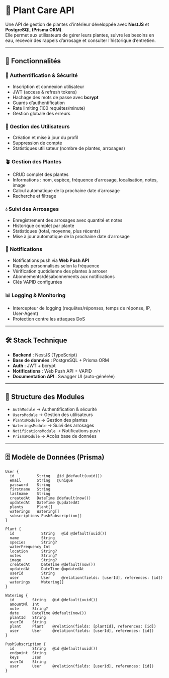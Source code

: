# 🌱 Plant Care API

Une API de gestion de plantes d'intérieur développée avec **NestJS** et **PostgreSQL (Prisma ORM)**.  
Elle permet aux utilisateurs de gérer leurs plantes, suivre les besoins en eau, recevoir des rappels d’arrosage et consulter l’historique d’entretien.

---

## 🚀 Fonctionnalités

### 🔐 Authentification & Sécurité
- Inscription et connexion utilisateur
- JWT (access & refresh tokens)
- Hachage des mots de passe avec **bcrypt**
- Guards d’authentification
- Rate limiting (100 requêtes/minute)
- Gestion globale des erreurs

### 👤 Gestion des Utilisateurs
- Création et mise à jour du profil
- Suppression de compte
- Statistiques utilisateur (nombre de plantes, arrosages)

### 🪴 Gestion des Plantes
- CRUD complet des plantes
- Informations : nom, espèce, fréquence d’arrosage, localisation, notes, image
- Calcul automatique de la prochaine date d’arrosage
- Recherche et filtrage

### 💧 Suivi des Arrosages
- Enregistrement des arrosages avec quantité et notes
- Historique complet par plante
- Statistiques (total, moyenne, plus récents)
- Mise à jour automatique de la prochaine date d’arrosage

### 🔔 Notifications
- Notifications push via **Web Push API**
- Rappels personnalisés selon la fréquence
- Vérification quotidienne des plantes à arroser
- Abonnements/désabonnements aux notifications
- Clés VAPID configurées

### 📊 Logging & Monitoring
- Intercepteur de logging (requêtes/réponses, temps de réponse, IP, User-Agent)
- Protection contre les attaques DoS

---

## 🛠️ Stack Technique

- **Backend** : NestJS (TypeScript)
- **Base de données** : PostgreSQL + Prisma ORM
- **Auth** : JWT + bcrypt
- **Notifications** : Web Push API + VAPID
- **Documentation API** : Swagger UI (auto-générée)

---

## 📂 Structure des Modules

- `AuthModule` → Authentification & sécurité
- `UsersModule` → Gestion des utilisateurs
- `PlantsModule` → Gestion des plantes
- `WateringsModule` → Suivi des arrosages
- `NotificationsModule` → Notifications push
- `PrismaModule` → Accès base de données

---

## 🗄️ Modèle de Données (Prisma)

```prisma
User {
  id          String   @id @default(uuid())
  email       String   @unique
  password    String
  firstname   String
  lastname    String
  createdAt   DateTime @default(now())
  updatedAt   DateTime @updatedAt
  plants      Plant[]
  waterings   Watering[]
  subscriptions PushSubscription[]
}

Plant {
  id            String   @id @default(uuid())
  name          String
  species       String?
  waterFrequency Int
  location      String?
  notes         String?
  image         String?
  createdAt     DateTime @default(now())
  updatedAt     DateTime @updatedAt
  userId        String
  user          User     @relation(fields: [userId], references: [id])
  waterings     Watering[]
}

Watering {
  id        String   @id @default(uuid())
  amountMl  Int
  note      String?
  date      DateTime @default(now())
  plantId   String
  userId    String
  plant     Plant    @relation(fields: [plantId], references: [id])
  user      User     @relation(fields: [userId], references: [id])
}

PushSubscription {
  id        String   @id @default(uuid())
  endpoint  String
  keys      Json
  userId    String
  user      User     @relation(fields: [userId], references: [id])
}
